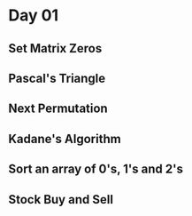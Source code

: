# Day 01

## Set Matrix Zeros

## Pascal's Triangle

## Next Permutation

## Kadane's Algorithm

## Sort an array of 0's, 1's and 2's

## Stock Buy and Sell
